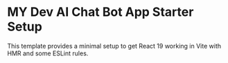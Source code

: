 # MY Dev AI Chat Bot App Starter Setup

This template provides a minimal setup to get React 19 working in Vite with HMR and some ESLint rules.
